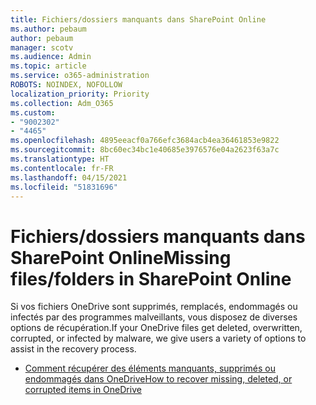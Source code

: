 ```yaml
---
title: Fichiers/dossiers manquants dans SharePoint Online
ms.author: pebaum
author: pebaum
manager: scotv
ms.audience: Admin
ms.topic: article
ms.service: o365-administration
ROBOTS: NOINDEX, NOFOLLOW
localization_priority: Priority
ms.collection: Adm_O365
ms.custom:
- "9002302"
- "4465"
ms.openlocfilehash: 4895eeacf0a766efc3684acb4ea36461853e9822
ms.sourcegitcommit: 8bc60ec34bc1e40685e3976576e04a2623f63a7c
ms.translationtype: HT
ms.contentlocale: fr-FR
ms.lasthandoff: 04/15/2021
ms.locfileid: "51831696"
---
```

# <a name="missing-filesfolders-in-sharepoint-online"></a><span data-ttu-id="6d65f-102">Fichiers/dossiers manquants dans SharePoint Online</span><span class="sxs-lookup"><span data-stu-id="6d65f-102">Missing files/folders in SharePoint Online</span></span>

<span data-ttu-id="6d65f-103">Si vos fichiers OneDrive sont supprimés, remplacés, endommagés ou infectés par des programmes malveillants, vous disposez de diverses options de récupération.</span><span class="sxs-lookup"><span data-stu-id="6d65f-103">If your OneDrive files get deleted, overwritten, corrupted, or infected by malware, we give users a variety of options to assist in the recovery process.</span></span>

- [<span data-ttu-id="6d65f-104">Comment récupérer des éléments manquants, supprimés ou endommagés dans OneDrive</span><span class="sxs-lookup"><span data-stu-id="6d65f-104">How to recover missing, deleted, or corrupted items in OneDrive</span></span>](https://go.microsoft.com/fwlink/?linkid=2125166)
